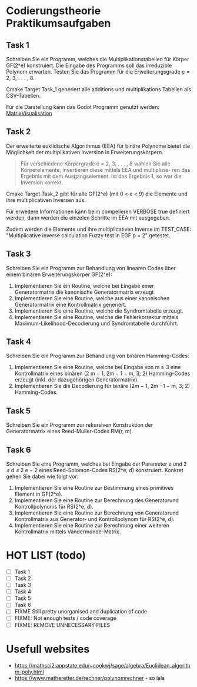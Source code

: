 # Codierungstheorie Praktikumsaufgaben

## Task 1

Schreiben Sie ein Programm, welches die Multiplikationstabellen für Körper GF(2^e) konstruiert.
Die Eingabe des Programms soll das irreduzible Polynom erwarten.
Testen Sie das Programm für die Erweiterungsgrade e = 2, 3, . . . , 8.

Cmake Target Task_1 generiert alle additions und multiplikations Tabellen als CSV-Tabellen.

Für die Darstellung kann das Godot Programm genutzt werden:
[MatrixVisualisation](MultMatrix/README.md)

## Task 2

Der erweiterte euklidische Algorithmus (EEA) für binäre Polynome bietet die Möglichkeit der multiplikativen Inversion in Erweiterungskörpern.

> Für verschiedene Körpergrade e = 2, 3, . . . , 8 wählen Sie alle
> Körperelemente, invertieren diese mittels EEA und multiplizie-
> ren das Ergebnis mit dem Ausgangselement. Ist das Ergebnis 1,
> so war die Inversion korrekt.

Cmake Target Task_2 gibt für alle GF(2^e) (mit 0 < e < 9) die Elemente und ihre multiplicativen Inversen aus.

Für erweitere Informationen kann beim compelieren VERBOSE true definiert werden, dann werden die einzelen Schritte im EEA mit ausgegeben.

Zudem werden die Elemente und ihre multiplicativen Inverse im TEST_CASE: "Multiplicative inverse calculation Fuzzy test in EGF p = 2" getestet.

## Task 3

Schreiben Sie ein Programm zur Behandlung von linearen Codes über einem binären Erweiterungskörper GF(2^e):

1. Implementieren Sie ein Routine, welche bei Eingabe einer Generatormatrix die kanonische Generatormatrix erzeugt.
2. Implementieren Sie eine Routine, welche aus einer kanonischen Generatormatrix eine Kontrollmatrix generiert.
3. Implementieren Sie eine Routine, welche die Syndromtabelle erzeugt.
4. Implementieren Sie eine Routine, welche die Fehlerkorrektur mittels Maximum-Likelihood-Decodierung und Syndromtabelle durchführt.

## Task 4

Schreiben Sie ein Programm zur Behandlung von binären Hamming-Codes:

1. Implementieren Sie eine Routine, welche bei Eingabe von m ≥ 3 eine Kontrollmatrix eines binären (2 m − 1, 2m − 1 − m, 3; 2) Hamming-Codes erzeugt (inkl. der dazugehörigen Generatormatrix).
2. Implementieren Sie die Decodierung für binäre (2m − 1, 2m −1 − m, 3; 2) Hamming-Codes.

## Task 5

Schreiben Sie ein Programm zur rekursiven Konstruktion der Generatormatrix eines Reed-Muller-Codes RM(r, m).

## Task 6

Schreiben Sie eine Programm, welches bei Eingabe der Parameter e und 2 ≤ d ≤ 2 e − 2 eines Reed-Solomon-Codes RS(2^e, d) konstruiert.
Konkret gehen Sie dabei wie folgt vor:

1. Implementieren Sie eine Routine zur Bestimmung eines primitives Element in GF(2^e).
2. Implementieren Sie eine Routine zur Berechnung des Generatorund Kontrollpolynoms für RS(2^e, d).
3. Implementieren Sie eine Routine zur Berechnung von Generatorund Kontrollmatrix aus Generator- und Kontrollpolynom für RS(2^e, d).
4. Implementieren Sie eine Routine zur Berechnung einer weiteren Kontrollmatrix mittels Vandermonde-Matrix.

# HOT LIST (todo)

- [ ] Task 1
- [ ] Task 2
- [ ] Task 3
- [ ] Task 4
- [ ] Task 5
- [ ] Task 6 
- [ ] FIXME Still pretty unorganised and duplication of code 
- [ ] FIXME: Not enough tests / code coverage 
- [ ] FIXME: REMOVE UNNECESSARY FILES

# Usefull websites
- https://mathsci2.appstate.edu/~cookwj/sage/algebra/Euclidean_algorithm-poly.html
- https://www.matheretter.de/rechner/polynomrechner - so lala 